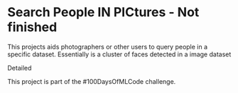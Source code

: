 # Search People IN PICtures - Not finished
This projects aids photographers or other users to query people in a specific dataset.
Essentially is a cluster of faces detected in a image dataset

Detailed

This project is part of the \#100DaysOfMLCode challenge.
